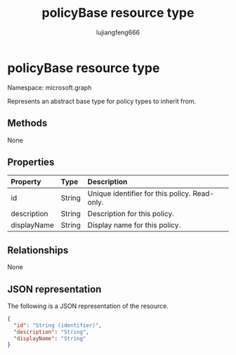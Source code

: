 ﻿---
title: "policyBase resource type"
description: "Represents an abstract base type for policy types to inherit from."
localization_priority: Normal
author: "lujiangfeng666"
ms.prod: "microsoft-identity-platform"
doc_type: "resourcePageType"
---

# policyBase resource type

Namespace: microsoft.graph

Represents an abstract base type for policy types to inherit from.

## Methods

None

## Properties

| Property    | Type   | Description                                   |
| :---------- | :----- | :-------------------------------------------- |
| id          | String | Unique identifier for this policy. Read-only. |
| description | String | Description for this policy.                  |
| displayName | String | Display name for this policy.                 |

## Relationships

None

## JSON representation

The following is a JSON representation of the resource.

<!-- {
  "blockType": "resource",
  "optionalProperties": [

  ],
  "@odata.type": "microsoft.graph.policyBase",
  "baseType": "",
  "keyProperty": "id"
}-->

```json
{
  "id": "String (identifier)",
  "description": "String",
  "displayName": "String"
}
```

<!-- uuid: 16cd6b66-4b1a-43a1-adaf-3a886856ed98
2019-02-04 14:57:30 UTC -->

<!-- {
  "type": "#page.annotation",
  "description": "policyBase resource",
  "keywords": "",
  "section": "documentation",
  "tocPath": ""
}-->
